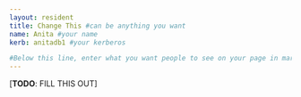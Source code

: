 ```yaml
---
layout: resident
title: Change This #can be anything you want
name: Anita #your name
kerb: anitadb1 #your kerberos

#Below this line, enter what you want people to see on your page in markdown
---
```


[**TODO**: FILL THIS OUT]
